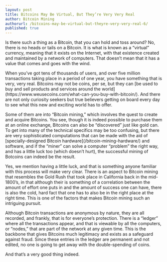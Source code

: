 ```yaml
---
layout: post
title: Bitcoins May Be Virtual, But They’re Very Very Real
author: Bitcoin Mining
authorurl: /bitcoins-may-be-virtual-but-theyre-very-very-real-6/
published: true
---
```


Is there such a thing as a Bitcoin, that you can hold and toss around? No, there is no heads or tails on a Bitcoin. It is what is known as a “virtual” currency, meaning that it exists on the Internet, with that existence created and maintained by a network of computers. That doesn’t mean that it has a value that comes and goes with the wind.
<p>
When you’ve got tens of thousands of users, and over five million transactions taking place in a period of one year, you have something that is very, very real. Bitcoins may not be coins, per se, but they can [be used to buy and sell products and services around the world](https://www.weusecoins.com/what-can-you-buy-with-bitcoin/). And there are not only curiosity seekers but true believers getting on board every day to see what this new and exciting world has to offer.
<p>
Some of them are into “Bitcoin mining,” which involves the quest to create and acquire Bitcoins. You see, though it is indeed possible to purchase them at an online exchange, Bitcoins can also be “discovered” just like gold can. To get into many of the technical specifics may be too confusing, but there are very sophisticated computations that can be made with the aid of [specially-designed Bitcoin hardware](/bitcoin-mining-hardware/) and software, and if the “miner” can solve a computer “problem” the right way, and has a little luck too (which doesn’t hurt), the successful mining of Botcoins can indeed be the result.
<p>
Yes, we mention having a little luck, and that is something anyone familiar with this process will make very clear. There is an aspect to Bitcoin  mining that resembles the Gold Rush that took place in California back in the mid-1800’s, in that although their is something of a correlation between the amount of effort one puts in and the amount of success one can have, there is also the cold, hard fact that one has to also be in the right place at the right time. This is one of the factors that makes Bitcoin mining such an intriguing pursuit.
<p>
Although Bitcoin transactions are anonymous by nature, they are all recorded, and frankly, that is for everyone’s protection. There is a “ledger” where all the transactions appear, and that is viewable by all the computers, or “nodes,” that are part of the network at any given time. This is the backbone that gives Bitcoins much legitimacy and exists as a safeguard against fraud. Since these entries in the ledger are permanent and not edited, no one is going to get away with the double-spending of coins.
<p>
And that’s a very good thing indeed.